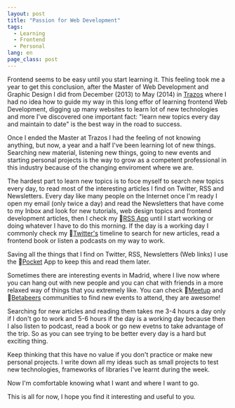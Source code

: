 ```yaml
---
layout: post
title: "Passion for Web Development"
tags:
  - Learning
  - Frontend
  - Personal
lang: en
page_class: post
---
```


Frontend seems to be easy until you start learning it. This feeling took me a year to get this conclusion, after the Master of Web Development and Graphic Design I did from December (2013) to May (2014) in <a class="link link--special" href="/2016/02/28/my-interest-in-web-development/" target="_blank" rel="noopener">Trazos</a> where I had no idea how to guide my way in this long effor of learning frontend Web Development, digging up many websites to learn lot of new technologies and more I've discovered one important fact: "learn new topics every day and maintain to date" is the best way in the road to success.

Once I ended the Master at Trazos I had the feeling of not knowing anything, but now, a year and a half I've been learning lot of new things. Searching new material, listening new things, going to new events and starting personal projects is the way to grow as a competent professional in this industry because of the changing enviroment where we are.

The hardest part to learn new topics is to foce myself to search new topics every day, to read most of the interesting articles I find on Twitter, RSS and Newsletters. Every day like many people on the Internet once I'm ready I open my email (only twice a day) and read the Newsletters that have come to my Inbox and look for new tutorials, web design topics and frontend development articles, then I check my <a class="link link--special" href="http://feedly.com/" target="_blank" rel="noopener">RSS App</a> until I start working or doing whatever I have to do this morning. If the day is a working day I commonly check my <a class="link link--special" href="{{ site.twitter }}/lists/web-development" target="_blank" rel="noopener">Twitter's</a> timeline to search for new articles, read a frontend book or listen a podcasts on my way to work.

Saving all the things that I find on Twitter, RSS, Newsletters (Web links) I use the <a class="link link--special" href="https://getpocket.com" target="_blank" rel="noopener">Pocket</a> App to keep this and read them later.

Sometimes there are interesting events in Madrid, where I live now where you can hang out with new people and you can chat with friends in a more relaxed way of things that you extremely like. You can check <a class="link link--special" href="http://www.meetup.com/" target="_blank" rel="noopener">Meetup</a> and <a class="link link--special" href="https://betabeers.com/" target="_blank" rel="noopener">Betabeers</a> communities to find new events to attend, they are awesome!

Searching for new articles and reading them takes me 3-4 hours a day only if I don't go to work and 5-6 hours if the day is a working day because then I also listen to podcast, read a book or go new evetns to take advantage of the trip. So as you can see trying to be better every day is a hard but exciting thing.

Keep thinking that this have no value if you don't practice or make new personal projects. I write down all my ideas such as small projects to test new technologies, frameworks of libraries I've learnt during the week.

Now I'm comfortable knowing what I want and where I want to go.

This is all for now, I hope you find it interesting and useful to you.
